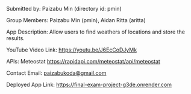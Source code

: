 Submitted by: Paizabu Min (directory id: pmin)

Group Members: Paizabu Min (pmin), Aidan Ritta (aritta)

App Description: Allow users to find weathers of locations and store the results.

YouTube Video Link: <https://youtu.be/J6EcCoDJyMk>

APIs: Meteostat <https://rapidapi.com/meteostat/api/meteostat>

Contact Email: paizabukoda@gmail.com

Deployed App Link: <https://final-exam-project-g3de.onrender.com>
